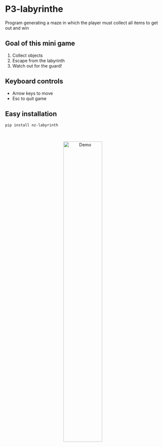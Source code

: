 P3-labyrinthe
===
Program generating a maze in which the player must collect all items to get out and win 

Goal of this mini game
---
1. Collect objects
2. Escape from the labyrinth
3. Watch out for the guard!

Keyboard controls
---
* Arrow keys to move
* Esc to quit game


Easy installation 
---

```bash
pip install nz-labyrinth
```

<br>
<p align="center">
<img alt="Demo" src="https://i.imgur.com/Z4yEqfb.gif" width="50%">
</p>
